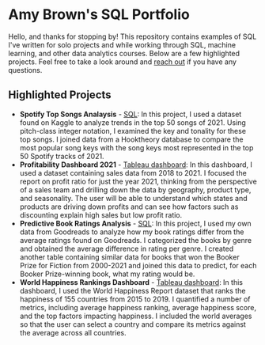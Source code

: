 # Amy Brown's SQL Portfolio

Hello, and thanks for stopping by! This repository contains examples of SQL I've written for solo projects and while working through SQL, machine learning, and other data analytics courses. Below are a few highlighted projects. Feel free to take a look around and [reach out](https://www.linkedin.com/in/amymartikabrown/) if you have any questions.

## Highlighted Projects
* **Spotify Top Songs Analaysis** - [SQL](https://github.com/amymartika/SQL/blob/main/Spotify%20Top%20Songs%202021%20Data%20Analysis): In this project, I used a dataset found on Kaggle to analyze trends in the top 50 songs of 2021. Using pitch-class integer notation, I examined the key and tonality for these top songs. I joined data from a Hooktheory database to compare the most popular song keys with the song keys most represented in the top 50 Spotify tracks of 2021.
* **Profitability Dashboard 2021** - [Tableau dashboard](https://public.tableau.com/app/profile/amymartika/viz/ExecutiveOverview_16733205488000/ExecutiveOverview): In this dashboard, I used a dataset containing sales data from 2018 to 2021. I focused the report on profit ratio for just the year 2021, thinking from the perspective of a sales team and drilling down the data by geography, product type, and seasonality. The user will be able to understand which states and products are driving down profits and can see how factors such as discounting explain high sales but low profit ratio.
* **Predictive Book Ratings Analysis** - [SQL](https://github.com/amymartika/SQL/blob/main/Predicting%20Book%20Ratings): In this project, I used my own data from Goodreads to analyze how my book ratings differ from the average ratings found on Goodreads. I categorized the books by genre and obtained the average difference in rating per genre. I created another table containing similar data for books that won the Booker Prize for Fiction from 2000-2021 and joined this data to predict, for each Booker Prize-winning book, what my rating would be.
* **World Happiness Rankings Dashboard** - [Tableau dashboard](https://public.tableau.com/app/profile/amymartika/viz/WorldHappinessReport_16737679931360/WorldHappinessReport): In this dashboard, I used the World Happiness Report dataset that ranks the happiness of 155 countries from 2015 to 2019. I quantified a number of metrics, including average happiness ranking, average happiness score, and the top factors impacting happiness. I included the world averages so that the user can select a country and compare its metrics against the average across all countries.
